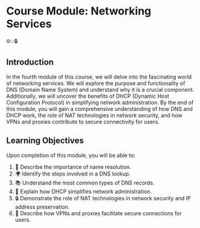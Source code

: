 # Course Module: Networking Services

🌐💡🔒

## Introduction

In the fourth module of this course, we will delve into the fascinating world of networking services. We will explore the purpose and functionality of DNS (Domain Name System) and understand why it is a crucial component. Additionally, we will uncover the benefits of DHCP (Dynamic Host Configuration Protocol) in simplifying network administration. By the end of this module, you will gain a comprehensive understanding of how DNS and DHCP work, the role of NAT technologies in network security, and how VPNs and proxies contribute to secure connectivity for users.

## Learning Objectives

Upon completion of this module, you will be able to:

1. 🎯 Describe the importance of name resolution.
2. 🌍 Identify the steps involved in a DNS lookup.
3. 📚 Understand the most common types of DNS records.
4. 🏢 Explain how DHCP simplifies network administration.
5. 🔒 Demonstrate the role of NAT technologies in network security and IP address preservation.
6. 🔐 Describe how VPNs and proxies facilitate secure connections for users.
